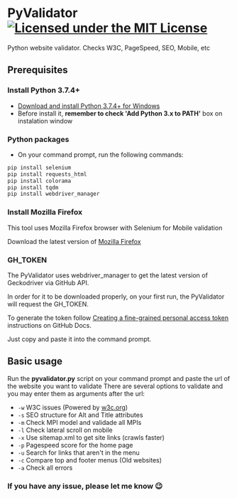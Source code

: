 # PyValidator [![Licensed under the MIT License](https://img.shields.io/badge/License-MIT-blue.svg)](https://github.com/datCloud/PyValidator/blob/master/LICENSE)
Python website validator. Checks W3C, PageSpeed, SEO, Mobile, etc

## Prerequisites
### Install Python 3.7.4+
* [Download and install Python 3.7.4+ for Windows](https://www.python.org/downloads/)
* Before install it, **remember to check 'Add Python 3.x to PATH'** box on instalation window
### Python packages
* On your command prompt, run the following commands:
```bash
pip install selenium
pip install requests_html
pip install colorama
pip install tqdm
pip install webdriver_manager
```
### Install Mozilla Firefox
This tool uses Mozilla Firefox browser with Selenium for Mobile validation

Download the latest version of [Mozilla Firefox](https://www.mozilla.org/pt-BR/firefox/new/)
### GH_TOKEN
The PyValidator uses webdriver_manager to get the latest version of Geckodriver via GitHub API.

In order for it to be downloaded properly, on your first run, the PyValidator will request the GH_TOKEN.

To generate the token follow [Creating a fine-grained personal access token](https://docs.github.com/en/authentication/keeping-your-account-and-data-secure/creating-a-personal-access-token#creating-a-fine-grained-personal-access-token) instructions on GitHub Docs.

Just copy and paste it into the command prompt.
## Basic usage
Run the **pyvalidator.py** script on your command prompt and paste the url of the website you want to validate
There are several options to validate and you may enter them as arguments after the url:
* ```-w``` W3C issues (Powered by [w3c.org](https://www.w3.org/))
* ```-s``` SEO structure for Alt and Title attributes
* ```-m``` Check MPI model and validade all MPIs 
* ```-l``` Check lateral scroll on mobile
* ```-x``` Use sitemap.xml to get site links (crawls faster)
* ```-p``` Pagespeed score for the home page
* ```-u``` Search for links that aren\'t in the menu
* ```-c``` Compare top and footer menus (Old websites)
* ```-a``` Check all errors
### If you have any issue, please let me know :wink:
